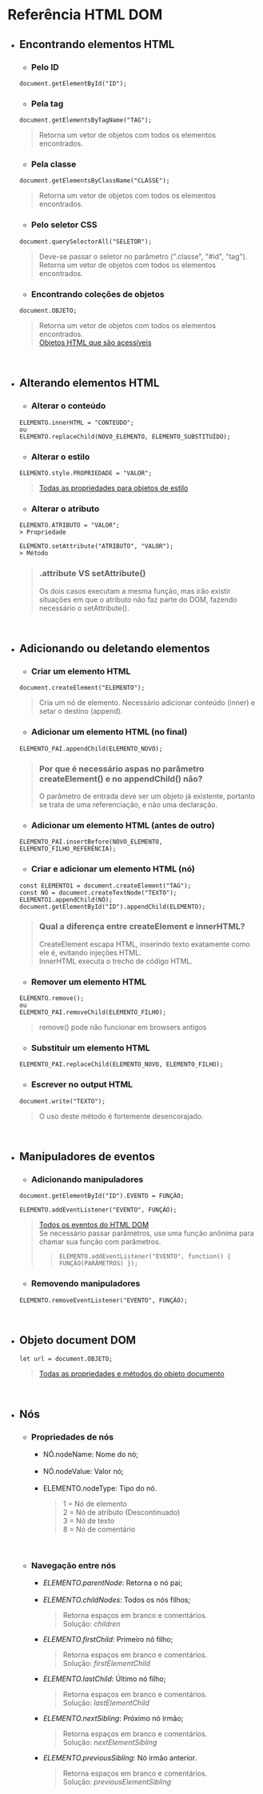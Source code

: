 # Referência HTML DOM

- ## Encontrando elementos HTML
    - ### Pelo ID
    ```
    document.getElementById("ID");
    ```

    - ### Pela tag
    ```
    document.getElementsByTagName("TAG");
    ```
    > Retorna um vetor de objetos com todos os elementos encontrados.

    - ### Pela classe
    ```
    document.getElementsByClassName("CLASSE");
    ```
    > Retorna um vetor de objetos com todos os elementos encontrados.

    - ### Pelo seletor CSS
    ```
    document.querySelectorAll("SELETOR");
    ```
    > Deve-se passar o seletor no parâmetro (".classe", "#id", "tag").<br>
    > Retorna um vetor de objetos com todos os elementos encontrados.

    - ### Encontrando coleções de objetos
    ```
    document.OBJETO;
    ```
    > Retorna um vetor de objetos com todos os elementos encontrados. <br>
    > [Objetos HTML que são acessíveis](https://www.w3schools.com/js/js_htmldom_elements.asp#:~:text=The%20following%20HTML%20objects%20(and%20object%20collections)%20are%20also%20accessible%3A)

    <br>

- ## Alterando elementos HTML
    - ### Alterar o conteúdo
    ```
    ELEMENTO.innerHTML = "CONTEÚDO";
    ou
    ELEMENTO.replaceChild(NOVO_ELEMENTO, ELEMENTO_SUBSTITUÍDO);
    ```

    - ### Alterar o estilo
    ```
    ELEMENTO.style.PROPRIEDADE = "VALOR";
    ```
    > [Todas as propriedades para objetos de estilo](https://www.w3schools.com/jsref/dom_obj_style.asp)

    - ### Alterar o atributo
    ```
    ELEMENTO.ATRIBUTO = "VALOR";
    > Propriedade 
    ```
    ```
    ELEMENTO.setAttribute("ATRIBUTO", "VALOR");
    > Método
    ```
    > ### .attribute VS setAttribute()
    > Os dois casos executam a mesma função, mas irão existir situações em que o atributo não faz parte do DOM, fazendo necessário o setAttribute().

    <br>

- ## Adicionando ou deletando elementos
    - ### Criar um elemento HTML
    ```
    document.createElement("ELEMENTO");
    ```
    > Cria um nó de elemento. Necessário adicionar conteúdo (inner) e setar o destino (append).

    - ### Adicionar um elemento HTML (no final)
    ```
    ELEMENTO_PAI.appendChild(ELEMENTO_NOVO);
    ```
    > ### Por que é necessário aspas no parâmetro createElement() e no appendChild() não?
    > O parâmetro de entrada deve ser um objeto já existente, portanto se trata de uma referenciação, e não uma declaração.

    - ### Adicionar um elemento HTML (antes de outro)
    ```
    ELEMENTO_PAI.insertBefore(NOVO_ELEMENTO, ELEMENTO_FILHO_REFERÊNCIA);
    ```

    - ### Criar e adicionar um elemento HTML (nó)
    ```
    const ELEMENTO1 = document.createElement("TAG");
    const NÓ = document.createTextNode("TEXTO");
    ELEMENTO1.appendChild(NÓ);
    document.getElementById("ID").appendChild(ELEMENTO);
    ```
    > ### Qual a diferença entre createElement e innerHTML?
    > CreateElement escapa HTML, inserindo texto exatamente como ele é, evitando injeções HTML.<br>
    InnerHTML executa o trecho de código HTML.

    - ### Remover um elemento HTML
    ```
    ELEMENTO.remove();
    ou
    ELEMENTO_PAI.removeChild(ELEMENTO_FILHO);	
    ```
    > remove() pode não funcionar em browsers antigos

    - ### Substituir um elemento HTML
    ```
    ELEMENTO_PAI.replaceChild(ELEMENTO_NOVO, ELEMENTO_FILHO);
    ```

    - ### Escrever no output HTML
    ```
    document.write("TEXTO");
    ```
    > O uso deste método é fortemente desencorajado.

    <br>

- ## Manipuladores de eventos
    - ### Adicionando manipuladores
    ```
    document.getElementById("ID").EVENTO = FUNÇÃO;	
    ```
    ```
    ELEMENTO.addEventListener("EVENTO", FUNÇÃO);
    ```
    > [Todos os eventos do HTML DOM](https://www.w3schools.com/jsref/dom_obj_event.asp)<br>
    > Se necessário passar parâmetros, use uma função anônima para chamar sua função com parâmetros.
    >> ```ELEMENTO.addEventListener("EVENTO", function() { FUNÇÃO(PARÂMETROS) });```

    - ### Removendo manipuladores
    ```
    ELEMENTO.removeEventListener("EVENTO", FUNÇÃO);
    ```

    <br>

- ## Objeto document DOM
    ```
    let url = document.OBJETO;
    ```
    > [Todas as propriedades e métodos do objeto documento](https://www.w3schools.com/jsref/dom_obj_document.asp)

    <br>

- ## Nós
    - ### Propriedades de nós
        - NÓ.nodeName: Nome do nó;<br><br>
        - NÓ.nodeValue: Valor nó;<br><br>
        - ELEMENTO.nodeType: Tipo do nó.
            > 1 = Nó de elemento<br>
            2 = Nó de atributo (Descontinuado)<br>
            3 = Nó de texto<br>
            8 = Nó de comentário

    <br>

    - ### Navegação entre nós
        - *ELEMENTO.parentNode*: Retorna o nó pai;<br><br>
        - *ELEMENTO.childNodes*: Todos os nós filhos;
            > Retorna espaços em branco e comentários.<br> Solução: *children*
        - *ELEMENTO.firstChild*: Primeiro nó filho;
            > Retorna espaços em branco e comentários.<br> Solução: *firstElementChild*
        - *ELEMENTO.lastChild*: Último nó filho;
            > Retorna espaços em branco e comentários.<br> Solução: *lastElementChild*
        - *ELEMENTO.nextSibling*: Próximo nó irmão;
            > Retorna espaços em branco e comentários.<br> Solução: *nextElementSibling*
        - *ELEMENTO.previousSibling*: Nó irmão anterior.
            > Retorna espaços em branco e comentários.<br> Solução: *previousElementSibling*